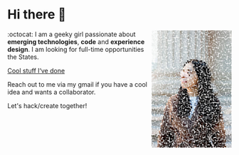 # Hi there 👋

<img align="right" width="180" height="264" src="./WechatIMG87.jpeg">

:octocat: I am a geeky girl passionate about **emerging technologies**, **code** and **experience design**. I am looking for full-time opportunities the States.

 
[Cool stuff I‘ve done](https://www.shaoying.space)

Reach out to me via my gmail if you have a cool idea and wants a collaborator.

Let's hack/create together!



<!--
**tansyl/tansyl** is a ✨ _special_ ✨ repository because its `README.md` (this file) appears on your GitHub profile.

Here are some ideas to get you started:

- 🔭 I’m currently working on ...
- 🌱 I’m currently learning ...
- 👯 I’m looking to collaborate on ...
- 🤔 I’m looking for help with ...
- 💬 Ask me about ...
- 📫 How to reach me: ...
- 😄 Pronouns: she/her/hers
- ⚡ Fun fact: ...
-->
